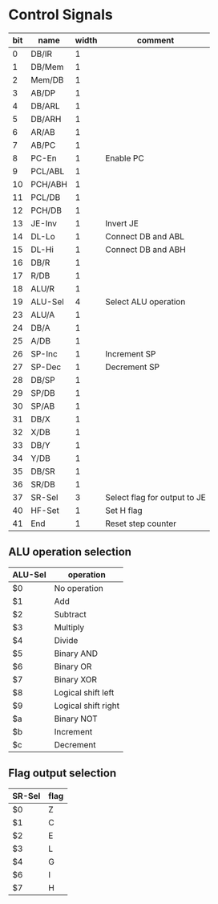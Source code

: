 # Control Signals

<!-- SIG_START -->
| bit | name | width | comment |
| --- | --- | --- | --- |
| 0  | DB/IR    | 1 | 
| 1  | DB/Mem   | 1 | 
| 2  | Mem/DB   | 1 | 
| 3  | AB/DP    | 1 | 
| 4  | DB/ARL   | 1 | 
| 5  | DB/ARH   | 1 | 
| 6  | AR/AB    | 1 | 
| 7  | AB/PC    | 1 | 
| 8  | PC-En    | 1 | Enable PC
| 9  | PCL/ABL  | 1 | 
| 10 | PCH/ABH  | 1 | 
| 11 | PCL/DB   | 1 | 
| 12 | PCH/DB   | 1 | 
| 13 | JE-Inv   | 1 | Invert JE
| 14 | DL-Lo    | 1 | Connect DB and ABL
| 15 | DL-Hi    | 1 | Connect DB and ABH
| 16 | DB/R     | 1 | 
| 17 | R/DB     | 1 | 
| 18 | ALU/R    | 1 | 
| 19 | ALU-Sel  | 4 | Select ALU operation
| 23 | ALU/A    | 1 | 
| 24 | DB/A     | 1 | 
| 25 | A/DB     | 1 | 
| 26 | SP-Inc   | 1 | Increment SP
| 27 | SP-Dec   | 1 | Decrement SP
| 28 | DB/SP    | 1 | 
| 29 | SP/DB    | 1 | 
| 30 | SP/AB    | 1 | 
| 31 | DB/X     | 1 | 
| 32 | X/DB     | 1 | 
| 33 | DB/Y     | 1 | 
| 34 | Y/DB     | 1 | 
| 35 | DB/SR    | 1 | 
| 36 | SR/DB    | 1 | 
| 37 | SR-Sel   | 3 | Select flag for output to JE
| 40 | HF-Set   | 1 | Set H flag
| 41 | End      | 1 | Reset step counter
<!-- SIG_END -->

## ALU operation selection

| ALU-Sel | operation |
| --- | --- |
| $0 | No operation 
| $1 | Add 
| $2 | Subtract 
| $3 | Multiply
| $4 | Divide 
| $5 | Binary AND 
| $6 | Binary OR 
| $7 | Binary XOR 
| $8 | Logical shift left 
| $9 | Logical shift right 
| $a | Binary NOT 
| $b | Increment 
| $c | Decrement 

## Flag output selection

| SR-Sel | flag |
| --- | --- |
| $0 | Z
| $1 | C
| $2 | E
| $3 | L
| $4 | G
| $6 | I
| $7 | H
